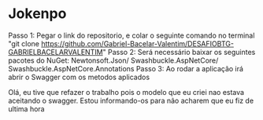 # Jokenpo

Passo 1:
Pegar o link do repositorio, e colar o seguinte comando no terminal "git clone https://github.com/Gabriel-Bacelar-Valentim/DESAFIOBTG-GABRIELBACELARVALENTIM"
Passo 2:
Será necessário baixar os seguintes pacotes do NuGet: Newtonsoft.Json/ Swashbuckle.AspNetCore/ Swashbuckle.AspNetCore.Annotations
Passo 3:
Ao rodar a aplicação irá abrir o Swagger com os metodos aplicados


Olá, eu tive que refazer o trabalho pois o modelo que eu criei nao estava aceitando o swagger.
Estou informando-os para não acharem que eu fiz de ultima hora
